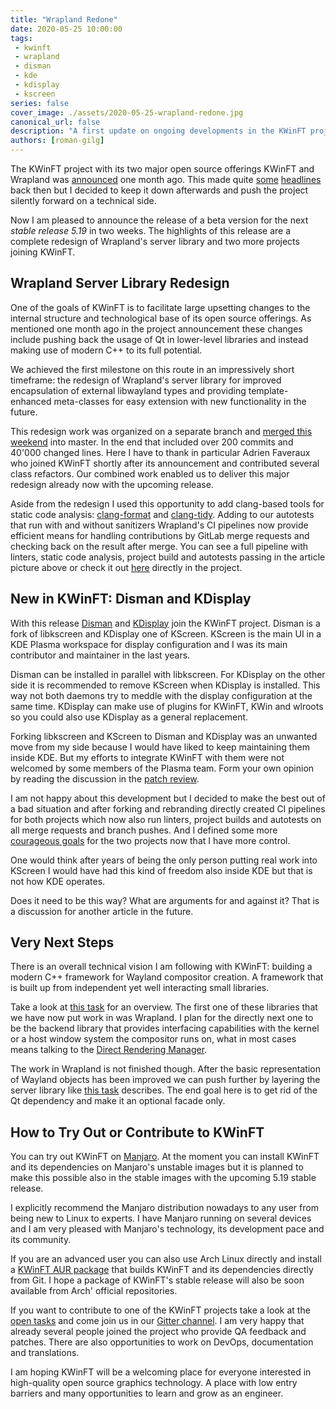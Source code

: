 ```yaml
---
title: "Wrapland Redone"
date: 2020-05-25 10:00:00
tags:
 - kwinft
 - wrapland
 - disman
 - kde
 - kdisplay
 - kscreen
series: false
cover_image: ./assets/2020-05-25-wrapland-redone.jpg
canonical_url: false
description: "A first update on ongoing developments in the KWinFT project featuring a redesign of Wrapland's server library and two more projects joining KWinFT."
authors: [roman-gilg]
---
```

The KWinFT project with its two major open source offerings KWinFT and Wrapland was [announced](/blog/2020/the-kwinft-project) one month ago. This made quite [some][gamingonlinux] [headlines][phoronix] back then but I decided to keep it down afterwards and push the project silently forward on a technical side.

Now I am pleased to announce the release of a beta version for the next *stable release 5.19* in two weeks. The highlights of this release are a complete redesign of Wrapland's server library and two more projects joining KWinFT.

## Wrapland Server Library Redesign

One of the goals of KWinFT is to facilitate large upsetting changes to the internal structure and technological base of its open source offerings. As mentioned one month ago in the project announcement these changes include pushing back the usage of Qt in lower-level libraries and instead making use of modern C++ to its full potential.

We achieved the first milestone on this route in an impressively short timeframe: the redesign of Wrapland's server library for improved encapsulation of external libwayland types and providing template-enhanced meta-classes for easy extension with new functionality in the future.

This redesign work was organized on a separate branch and [merged this weekend][server-remodel-mr] into master. In the end that included over 200 commits and 40'000 changed lines. Here I have to thank in particular Adrien Faveraux who joined KWinFT shortly after its announcement and contributed several class refactors. Our combined work enabled us to deliver this major redesign already now with the upcoming release.

Aside from the redesign I used this opportunity to add clang-based tools for static code analysis: [clang-format][clang-format] and [clang-tidy][clang-tidy]. Adding to our autotests that run with and without sanitizers Wrapland's CI pipelines now provide efficient means for handling contributions by GitLab merge requests and checking back on the result after merge. You can see a full pipeline with linters, static code analysis, project build and autotests passing in the article picture above or check it out [here][pipeline] directly in the project.

## New in KWinFT: Disman and KDisplay

With this release [Disman][disman] and [KDisplay][kdisplay] join the KWinFT project. Disman is a fork of libkscreen and KDisplay one of KScreen. KScreen is the main UI in a KDE Plasma workspace for display configuration and I was its main contributor and maintainer in the last years.

Disman can be installed in parallel with libkscreen. For KDisplay on the other side it is recommended to remove KScreen when KDisplay is installed. This way not both daemons try to meddle with the display configuration at the same time. KDisplay can make use of plugins for KWinFT, KWin and wlroots so you could also use KDisplay as a general replacement.

Forking libkscreen and KScreen to Disman and KDisplay was an unwanted move from my side because I would have liked to keep maintaining them inside KDE. But my efforts to integrate KWinFT with them were not welcomed by some members of the Plasma team. Form your own opinion by reading the discussion in the [patch review][phab-kscreen].

I am not happy about this development but I decided to make the best out of a bad situation and after forking and rebranding directly created CI pipelines for both projects which now also run linters, project builds and autotests on all merge requests and branch pushes. And I defined some more [courageous goals][disman-flow] for the two projects now that I have more control.

One would think after years of being the only person putting real work into KScreen I would have had this kind of freedom also inside KDE but that is not how KDE operates.

Does it need to be this way? What are arguments for and against it? That is a discussion for another article in the future.

## Very Next Steps
There is an overall technical vision I am following with KWinFT: building a modern C++ framework for Wayland compositor creation. A framework that is built up from independent yet well interacting small libraries.

Take a look at [this task][modularization-kwinft] for an overview. The first one of these libraries that we have now put work in was Wrapland. I plan for the directly next one to be the backend library that provides interfacing capabilities with the kernel or a host window system the compositor runs on, what in most cases means talking to the [Direct Rendering Manager][wiki-drm].

The work in Wrapland is not finished though. After the basic representation of Wayland objects has been improved we can push further by layering the server library like [this task][server-layers] describes. The end goal here is to get rid of the Qt dependency and make it an optional facade only.

## How to Try Out or Contribute to KWinFT
You can try out KWinFT on [Manjaro][manjaro]. At the moment you can install KWinFT and its dependencies on Manjaro's unstable images but it is planned to make this possible also in the stable images with the upcoming 5.19 stable release.

I explicitly recommend the Manjaro distribution nowadays to any user from being new to Linux to experts. I have Manjaro running on several devices and I am very pleased with Manjaro's technology, its development pace and its community.

If you are an advanced user you can also use Arch Linux directly and install a [KWinFT AUR package][aur-kwinft] that builds KWinFT and its dependencies directly from Git. I hope a package of KWinFT's stable release will also be soon available from Arch' official repositories.

If you want to contribute to one of the KWinFT projects take a look at the [open tasks][open-tasks] and come join us in our [Gitter channel][gitter-kwinft]. I am very happy that already several people joined the project who provide QA feedback and patches. There are also opportunities to work on DevOps, documentation and translations.

I am hoping KWinFT will be a welcoming place for everyone interested in high-quality open source graphics technology. A place with low entry barriers and many opportunities to learn and grow as an engineer.

[aur-kwinft]: https://aur.archlinux.org/packages/kwinft-git/
[clang-format]: https://clang.llvm.org/docs/ClangFormat.html
[clang-tidy]: https://clang.llvm.org/extra/clang-tidy/
[disman]: https://gitlab.com/kwinft/disman
[disman-flow]: https://gitlab.com/kwinft/disman/-/issues/6
[gamingonlinux]: https://www.gamingonlinux.com/articles/kdes-window-manager-kwin-gets-forked-with-kwinft-to-accelerate-the-development-and-better-wayland.16446
[gitter-kwinft]: https://gitter.im/kwinft/community
[kdisplay]: https://gitlab.com/kwinft/kdisplay
[manjaro]: https://manjaro.org
[modularization-kwinft]: https://gitlab.com/kwinft/kwinft/-/issues/21
[open-tasks]: https://gitlab.com/groups/kwinft/-/issues
[phab-kscreen]: https://phabricator.kde.org/D29024
[phoronix]: https://www.phoronix.com/scan.php?page=news_item&px=KWinFT-KDE-KWin-Forked
[pipeline]: https://gitlab.com/kwinft/wrapland/pipelines/149043262
[server-remodel-mr]: https://gitlab.com/kwinft/wrapland/-/merge_requests/59
[server-layers]: https://gitlab.com/kwinft/wrapland/-/issues/65
[wiki-drm]: https://en.wikipedia.org/wiki/Direct_Rendering_Manager
